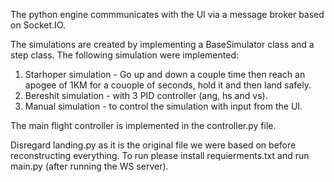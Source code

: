 The python engine commmunicates with the UI via a message broker based on Socket.IO.

The simulations are created by implementing a BaseSimulator class and a step class.
The following simulation were implemented:
1. Starhoper simulation - Go up and down a couple time then reach an apogee of 1KM for a couople of seconds, hold it and then land safely.
2. Bereshit simulation - with 3 PID controller (ang, hs and vs). 
3. Manual simulation - to control the simulation with input from the UI.

The main flight controller is implemented in the controller.py file.

Disregard landing.py as it is the original file we were based on before reconstructing everything.
To run please install requierments.txt and run main.py (after running the WS server).

